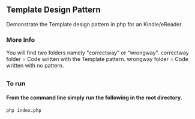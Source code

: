 ## Template Design Pattern
Demonstrate the Template design pattern in php for an Kindle/eReader. 

### More Info
You will find two folders namely "correctway" or "wrongway". 
correctway folder = Code written with the Template pattern.
wrongway folder = Code written with no pattern.

##

### To run
#### From the command line simply run the following in the root directory.
```
php index.php
```